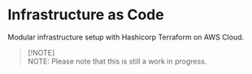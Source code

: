 # Infrastructure as Code

Modular infrastructure setup with Hashicorp Terraform on AWS Cloud.

> \[!NOTE]\
> NOTE: Please note that this is still a work in progress.
